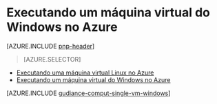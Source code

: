 <properties
   pageTitle="Executando uma máquina virtual do Windows | Arquitetura de referência | Microsoft Azure"
   description="Como executar uma máquina virtual no Azure, pagamento atenção para escalabilidade, resiliência, capacidade de gerenciamento e segurança."
   services=""
   documentationCenter="na"
   authors="MikeWasson"
   manager="roshar"
   editor=""
   tags=""/>

<tags
   ms.service="guidance"
   ms.devlang="na"
   ms.topic="article"
   ms.tgt_pltfrm="na"
   ms.workload="na"
   ms.date="10/20/2016"
   ms.author="mwasson"/>

# <a name="running-a-windows-vm-on-azure"></a>Executando um máquina virtual do Windows no Azure

[AZURE.INCLUDE [pnp-header](../../includes/guidance-pnp-header-include.md)]

> [AZURE.SELECTOR]
- [Executando uma máquina virtual Linux no Azure](guidance-compute-single-vm-linux.md)
- [Executando um máquina virtual do Windows no Azure](guidance-compute-single-vm.md)

[AZURE.INCLUDE [gudiance-comput-single-vm-windows](../../includes/guidance-compute-single-vm-windows.md)]

